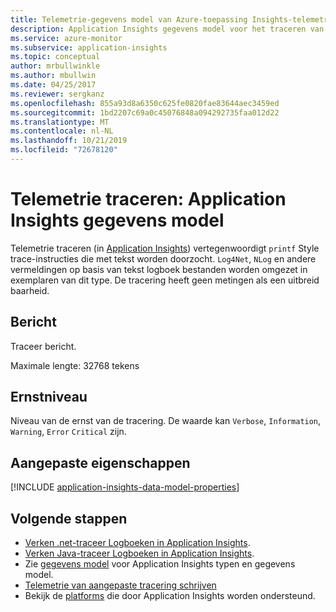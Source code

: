```yaml
---
title: Telemetrie-gegevens model van Azure-toepassing Insights-telemetrie traceren | Microsoft Docs
description: Application Insights gegevens model voor het traceren van telemetrie
ms.service: azure-monitor
ms.subservice: application-insights
ms.topic: conceptual
author: mrbullwinkle
ms.author: mbullwin
ms.date: 04/25/2017
ms.reviewer: sergkanz
ms.openlocfilehash: 855a93d8a6350c625fe0820fae83644aec3459ed
ms.sourcegitcommit: 1bd2207c69a0c45076848a094292735faa012d22
ms.translationtype: MT
ms.contentlocale: nl-NL
ms.lasthandoff: 10/21/2019
ms.locfileid: "72678120"
---
```

# <a name="trace-telemetry-application-insights-data-model"></a>Telemetrie traceren: Application Insights gegevens model

Telemetrie traceren (in [Application Insights](../../azure-monitor/app/app-insights-overview.md)) vertegenwoordigt `printf` Style trace-instructies die met tekst worden doorzocht. `Log4Net`, `NLog` en andere vermeldingen op basis van tekst logboek bestanden worden omgezet in exemplaren van dit type. De tracering heeft geen metingen als een uitbreid baarheid.

## <a name="message"></a>Bericht

Traceer bericht.

Maximale lengte: 32768 tekens

## <a name="severity-level"></a>Ernstniveau

Niveau van de ernst van de tracering. De waarde kan `Verbose`, `Information`, `Warning`, `Error` `Critical` zijn.

## <a name="custom-properties"></a>Aangepaste eigenschappen

[!INCLUDE [application-insights-data-model-properties](../../../includes/application-insights-data-model-properties.md)]

## <a name="next-steps"></a>Volgende stappen

- [Verken .net-traceer Logboeken in Application Insights](../../azure-monitor/app/asp-net-trace-logs.md).
- [Verken Java-traceer Logboeken in Application Insights](../../azure-monitor/app/java-trace-logs.md).
- Zie [gegevens model](data-model.md) voor Application Insights typen en gegevens model.
- [Telemetrie van aangepaste tracering schrijven](../../azure-monitor/app/api-custom-events-metrics.md#tracktrace)
- Bekijk de [platforms](../../azure-monitor/app/platforms.md) die door Application Insights worden ondersteund.
